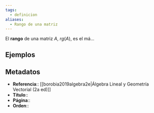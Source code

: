 ```yaml
---
tags:
  - definicion
aliases:
  - Rango de una matriz
---
```

El **rango** de una matriz $A$, $rg(A)$, es el má...

## Ejemplos

## Metadatos
- **Referencia**:: [[borobia2019algebra2e|Álgebra Lineal y Geometría Vectorial (2a ed)]]
- **Título**::
- **Página**::
- **Orden**::
